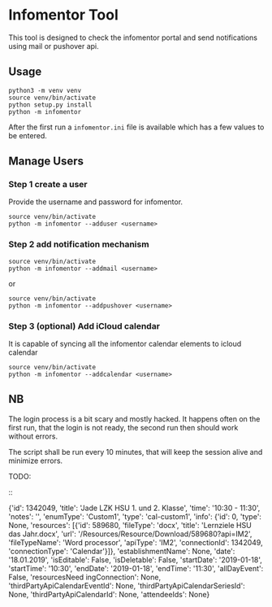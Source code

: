 # Infomentor Tool

This tool is designed to check the infomentor portal and send notifications using mail or pushover api.

## Usage

```
python3 -m venv venv
source venv/bin/activate
python setup.py install
python -m infomentor
```

After the first run a `infomentor.ini` file is available which has a few values to be entered.

## Manage Users


### Step 1 create a user

Provide the username and password for infomentor.
```
source venv/bin/activate
python -m infomentor --adduser <username>
```
### Step 2 add notification mechanism
```
source venv/bin/activate
python -m infomentor --addmail <username>
```

or

```
source venv/bin/activate
python -m infomentor --addpushover <username>
```

### Step 3 (optional) Add iCloud calendar

It is capable of syncing all the infomentor calendar elements to icloud calendar

```
source venv/bin/activate
python -m infomentor --addcalendar <username>
```

## NB

The login process is a bit scary and mostly hacked. It happens often on the first run, that the login is not ready, the second run then should work without errors.

The script shall be run every 10 minutes, that will keep the session alive and minimize errors.








TODO:

::

{'id': 1342049, 'title': 'Jade LZK HSU 1. und 2. Klasse', 'time': '10:30 - 11:30', 'notes': '', 'enumType': 'Custom1', 'type': 'cal-custom1', 'info': {'id': 0, 'type': None,
 'resources': [{'id': 589680, 'fileType': 'docx', 'title': 'Lernziele HSU das Jahr.docx', 'url': '/Resources/Resource/Download/589680?api=IM2', 'fileTypeName': 'Word processor', 'apiType': 'IM2', 'connectionId': 1342049, 'connectionType':
  'Calendar'}]}, 'establishmentName': None, 'date': '18.01.2019', 'isEditable': False, 'isDeletable': False, 'startDate': '2019-01-18', 'startTime': '10:30', 'endDate': '2019-01-18', 'endTime': '11:30', 'allDayEvent': False, 'resourcesNeed
	ingConnection': None, 'thirdPartyApiCalendarEventId': None, 'thirdPartyApiCalendarSeriesId': None, 'thirdPartyApiCalendarId': None, 'attendeeIds': None}
